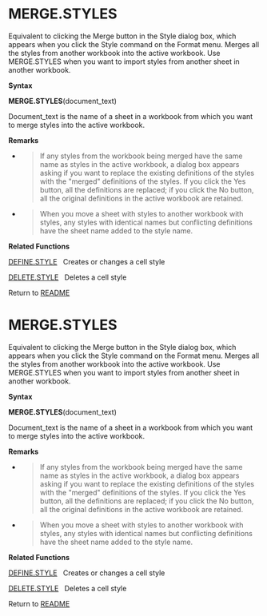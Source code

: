 # MERGE.STYLES

Equivalent to clicking the Merge button in the Style dialog box, which
appears when you click the Style command on the Format menu. Merges all
the styles from another workbook into the active workbook. Use
MERGE.STYLES when you want to import styles from another sheet in
another workbook.

**Syntax**

**MERGE.STYLES**(document\_text)

Document\_text is the name of a sheet in a workbook from which you want
to merge styles into the active workbook.

**Remarks**

  - > If any styles from the workbook being merged have the same name as
    > styles in the active workbook, a dialog box appears asking if you
    > want to replace the existing definitions of the styles with the
    > "merged" definitions of the styles. If you click the Yes button,
    > all the definitions are replaced; if you click the No button, all
    > the original definitions in the active workbook are retained.

  - > When you move a sheet with styles to another workbook with styles,
    > any styles with identical names but conflicting definitions have
    > the sheet name added to the style name.


**Related Functions**

[DEFINE.STYLE](DEFINE.STYLE.md)&nbsp;&nbsp;&nbsp;Creates or changes a cell style

[DELETE.STYLE](DELETE.STYLE.md)&nbsp;&nbsp;&nbsp;Deletes a cell style



Return to [README](README.md#M)

# MERGE.STYLES

Equivalent to clicking the Merge button in the Style dialog box, which
appears when you click the Style command on the Format menu. Merges all
the styles from another workbook into the active workbook. Use
MERGE.STYLES when you want to import styles from another sheet in
another workbook.

**Syntax**

**MERGE.STYLES**(document\_text)

Document\_text is the name of a sheet in a workbook from which you want
to merge styles into the active workbook.

**Remarks**

  - > If any styles from the workbook being merged have the same name as
    > styles in the active workbook, a dialog box appears asking if you
    > want to replace the existing definitions of the styles with the
    > "merged" definitions of the styles. If you click the Yes button,
    > all the definitions are replaced; if you click the No button, all
    > the original definitions in the active workbook are retained.

  - > When you move a sheet with styles to another workbook with styles,
    > any styles with identical names but conflicting definitions have
    > the sheet name added to the style name.


**Related Functions**

[DEFINE.STYLE](DEFINE.STYLE.md)&nbsp;&nbsp;&nbsp;Creates or changes a cell style

[DELETE.STYLE](DELETE.STYLE.md)&nbsp;&nbsp;&nbsp;Deletes a cell style



Return to [README](README.md#M)

